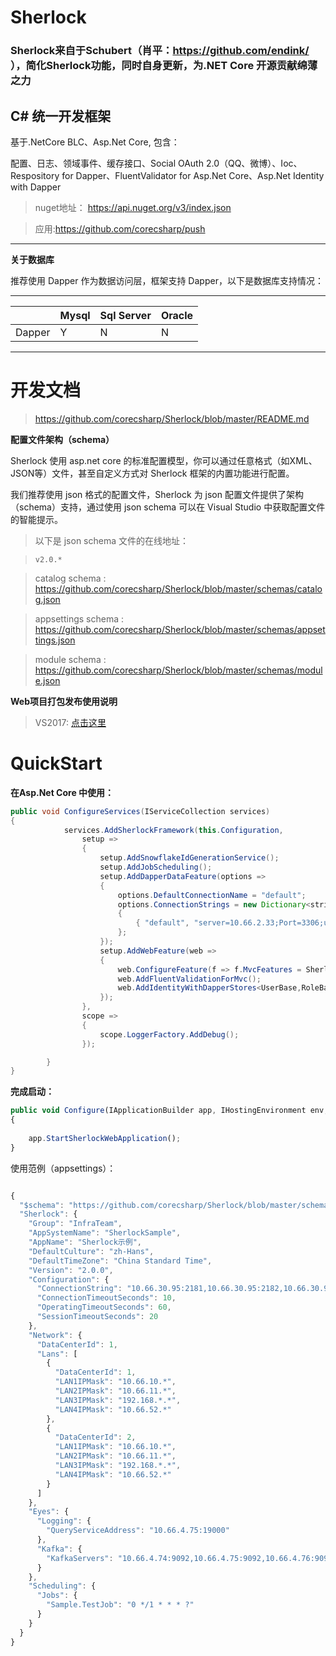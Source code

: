 # Sherlock
### Sherlock来自于Schubert（肖平：https://github.com/endink/ ），简化Sherlock功能，同时自身更新，为.NET Core 开源贡献绵薄之力

## C# 统一开发框架

基于.NetCore BLC、Asp.Net Core, 包含：

配置、日志、领域事件、缓存接口、Social OAuth 2.0（QQ、微博）、Ioc、Respository for Dapper、FluentValidator for Asp.Net Core、Asp.Net Identity with Dapper


>nuget地址： https://api.nuget.org/v3/index.json

>应用:https://github.com/corecsharp/push

---

**关于数据库**   

推荐使用 Dapper 作为数据访问层，框架支持 Dapper，以下是数据库支持情况：   

---   


|               | Mysql  |  Sql Server | Oracle 
---------- |----------|--------------|------
Dapper  |      Y      |    N               |    N


---

# 开发文档

>https://github.com/corecsharp/Sherlock/blob/master/README.md

**配置文件架构（schema）**

Sherlock 使用 asp.net core 的标准配置模型，你可以通过任意格式（如XML、JSON等）文件，甚至自定义方式对 Sherlock 框架的内置功能进行配置。    

我们推荐使用 json 格式的配置文件，Sherlock 为 json 配置文件提供了架构（schema）支持，通过使用 json schema 可以在 Visual Studio 中获取配置文件的智能提示。   

>以下是 json schema 文件的在线地址：

>`v2.0.*`

>catalog schema : https://github.com/corecsharp/Sherlock/blob/master/schemas/catalog.json

>appsettings schema : https://github.com/corecsharp/Sherlock/blob/master/schemas/appsettings.json   

>module schema : https://github.com/corecsharp/Sherlock/blob/master/schemas/module.json


**Web项目打包发布使用说明** 
> VS2017:
[点击这里](https://github.com/corecsharp/Sherlock/blob/master/src/Tools/Sherlock.Framework.Modularity.Tools.Vs2017/ReadMe.md)

# QuickStart

**在Asp.Net Core 中使用：**

```java
public void ConfigureServices(IServiceCollection services)
{
            services.AddSherlockFramework(this.Configuration,
                setup =>
                {
                    setup.AddSnowflakeIdGenerationService();
                    setup.AddJobScheduling();
                    setup.AddDapperDataFeature(options =>
                    {
                        options.DefaultConnectionName = "default";
                        options.ConnectionStrings = new Dictionary<string, string>
                        {
                            { "default", "server=10.66.2.33;Port=3306;user id=root;password=setpay@123;database=test_identity;" }
                        };
                    });
                    setup.AddWebFeature(web =>
                    {
                        web.ConfigureFeature(f => f.MvcFeatures = Sherlock.Framework.Web.MvcFeatures.Full);
                        web.AddFluentValidationForMvc();                        
                        web.AddIdentityWithDapperStores<UserBase,RoleBase, DapperIdentityService>();
                    });
                },
                scope =>
                {
                    scope.LoggerFactory.AddDebug();
                });

        }
}
```
**完成启动：**

```javascript
public void Configure(IApplicationBuilder app, IHostingEnvironment env, ILoggerFactory loggerFactory)
{
   
    app.StartSherlockWebApplication();
}
```



使用范例（appsettings）：
```javascript

{
  "$schema": "https://github.com/corecsharp/Sherlock/blob/master/schemas/appsettings.json",
  "Sherlock": {
    "Group": "InfraTeam",
    "AppSystemName": "SherlockSample",
    "AppName": "Sherlock示例",
    "DefaultCulture": "zh-Hans",
    "DefaultTimeZone": "China Standard Time",
    "Version": "2.0.0",
    "Configuration": {
      "ConnectionString": "10.66.30.95:2181,10.66.30.95:2182,10.66.30.95:2183",
      "ConnectionTimeoutSeconds": 10,
      "OperatingTimeoutSeconds": 60,
      "SessionTimeoutSeconds": 20
    },
    "Network": {
      "DataCenterId": 1,
      "Lans": [
        {
          "DataCenterId": 1,
          "LAN1IPMask": "10.66.10.*",
          "LAN2IPMask": "10.66.11.*",
          "LAN3IPMask": "192.168.*.*",
          "LAN4IPMask": "10.66.52.*"
        },
        {
          "DataCenterId": 2,
          "LAN1IPMask": "10.66.10.*",
          "LAN2IPMask": "10.66.11.*",
          "LAN3IPMask": "192.168.*.*",
          "LAN4IPMask": "10.66.52.*"
        }
      ]
    },
    "Eyes": {
      "Logging": {
        "QueryServiceAddress": "10.66.4.75:19000"
      },
      "Kafka": {
        "KafkaServers": "10.66.4.74:9092,10.66.4.75:9092,10.66.4.76:9092"
      }
    },
    "Scheduling": {
      "Jobs": {
        "Sample.TestJob": "0 */1 * * * ?"
      }
    }
  }
}



```

